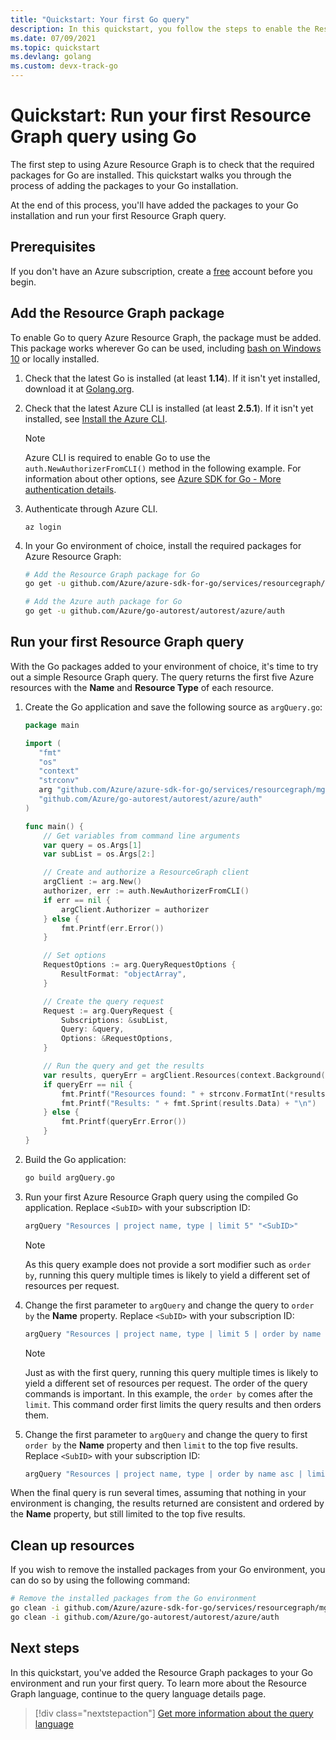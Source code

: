 ```yaml
---
title: "Quickstart: Your first Go query"
description: In this quickstart, you follow the steps to enable the Resource Graph package for Go and run your first query.
ms.date: 07/09/2021
ms.topic: quickstart
ms.devlang: golang
ms.custom: devx-track-go
---
```

# Quickstart: Run your first Resource Graph query using Go

The first step to using Azure Resource Graph is to check that the required packages for Go are
installed. This quickstart walks you through the process of adding the packages to your Go
installation.

At the end of this process, you'll have added the packages to your Go installation and run your
first Resource Graph query.

## Prerequisites

If you don't have an Azure subscription, create a [free](https://azure.microsoft.com/free/) account
before you begin.

## Add the Resource Graph package

To enable Go to query Azure Resource Graph, the package must be added. This package works wherever
Go can be used, including [bash on Windows 10](/windows/wsl/install-win10) or locally installed.

1. Check that the latest Go is installed (at least **1.14**). If it isn't yet installed, download it
   at [Golang.org](https://go.dev/dl/).

1. Check that the latest Azure CLI is installed (at least **2.5.1**). If it isn't yet installed, see
   [Install the Azure CLI](/cli/azure/install-azure-cli).

   > [!NOTE]
   > Azure CLI is required to enable Go to use the `auth.NewAuthorizerFromCLI()` method in the
   > following example. For information about other options, see
   > [Azure SDK for Go - More authentication details](https://github.com/Azure/azure-sdk-for-go#more-authentication-details).

1. Authenticate through Azure CLI.

   ```azurecli
   az login
   ```

1. In your Go environment of choice, install the required packages for Azure Resource Graph:

   ```bash
   # Add the Resource Graph package for Go
   go get -u github.com/Azure/azure-sdk-for-go/services/resourcegraph/mgmt/2021-03-01/resourcegraph

   # Add the Azure auth package for Go
   go get -u github.com/Azure/go-autorest/autorest/azure/auth
   ```

## Run your first Resource Graph query

With the Go packages added to your environment of choice, it's time to try out a simple Resource
Graph query. The query returns the first five Azure resources with the **Name** and **Resource
Type** of each resource.

1. Create the Go application and save the following source as `argQuery.go`:

   ```go
   package main

   import (
      "fmt"
      "os"
      "context"
      "strconv"
      arg "github.com/Azure/azure-sdk-for-go/services/resourcegraph/mgmt/2021-03-01/resourcegraph"
      "github.com/Azure/go-autorest/autorest/azure/auth"
   )

   func main() {
       // Get variables from command line arguments
       var query = os.Args[1]
       var subList = os.Args[2:]

       // Create and authorize a ResourceGraph client
       argClient := arg.New()
       authorizer, err := auth.NewAuthorizerFromCLI()
       if err == nil {
           argClient.Authorizer = authorizer
       } else {
           fmt.Printf(err.Error())
       }

       // Set options
       RequestOptions := arg.QueryRequestOptions {
           ResultFormat: "objectArray",
       }

       // Create the query request
       Request := arg.QueryRequest {
           Subscriptions: &subList,
           Query: &query,
           Options: &RequestOptions,
       }

       // Run the query and get the results
       var results, queryErr = argClient.Resources(context.Background(), Request)
       if queryErr == nil {
           fmt.Printf("Resources found: " + strconv.FormatInt(*results.TotalRecords, 10) + "\n")
           fmt.Printf("Results: " + fmt.Sprint(results.Data) + "\n")
       } else {
           fmt.Printf(queryErr.Error())
       }
   }
   ```

1. Build the Go application:

   ```bash
   go build argQuery.go
   ```

1. Run your first Azure Resource Graph query using the compiled Go application. Replace `<SubID>`
   with your subscription ID:

   ```bash
   argQuery "Resources | project name, type | limit 5" "<SubID>"
   ```

   > [!NOTE]
   > As this query example does not provide a sort modifier such as `order by`, running this query
   > multiple times is likely to yield a different set of resources per request.

1. Change the first parameter to `argQuery` and change the query to `order by` the **Name**
   property. Replace `<SubID>` with your subscription ID:

   ```bash
   argQuery "Resources | project name, type | limit 5 | order by name asc" "<SubID>"
   ```

   > [!NOTE]
   > Just as with the first query, running this query multiple times is likely to yield a different
   > set of resources per request. The order of the query commands is important. In this example,
   > the `order by` comes after the `limit`. This command order first limits the query results and
   > then orders them.

1. Change the first parameter to `argQuery` and change the query to first `order by` the **Name**
   property and then `limit` to the top five results. Replace `<SubID>` with your subscription ID:

   ```bash
   argQuery "Resources | project name, type | order by name asc | limit 5" "<SubID>"
   ```

When the final query is run several times, assuming that nothing in your environment is changing,
the results returned are consistent and ordered by the **Name** property, but still limited to the
top five results.

## Clean up resources

If you wish to remove the installed packages from your Go environment, you can do so by using
the following command:

```bash
# Remove the installed packages from the Go environment
go clean -i github.com/Azure/azure-sdk-for-go/services/resourcegraph/mgmt/2019-04-01/resourcegraph
go clean -i github.com/Azure/go-autorest/autorest/azure/auth
```

## Next steps

In this quickstart, you've added the Resource Graph packages to your Go environment and run your
first query. To learn more about the Resource Graph language, continue to the query language details
page.

> [!div class="nextstepaction"]
> [Get more information about the query language](./concepts/query-language.md)
